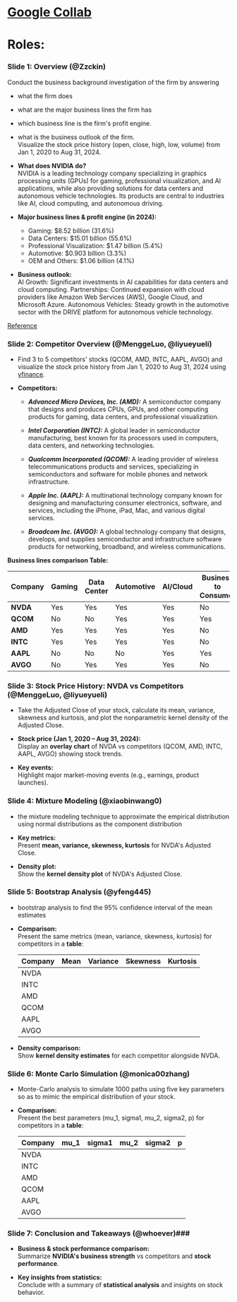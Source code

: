 # [Google Collab](https://colab.research.google.com/drive/1Aa2PaC2Zp0AW0H1KwWM_2R3f83hDVpLT#scrollTo=_gQ2FYfR37g7)
# Roles:

### Slide 1: Overview (@Zzckin)

Conduct the business background investigation of the firm by answering 
- what the firm does
- what are the major business lines the firm has
- which business line is the firm's profit engine. 
- what is the business outlook of the firm.  
Visualize the stock price history (open, close, high, low, volume) from Jan 1, 2020 to Aug 31, 2024. 

- **What does NVIDIA do?**  
NVIDIA is a leading technology company specializing in graphics processing units (GPUs) for gaming, professional visualization, and AI applications, while also providing solutions for data centers and autonomous vehicle technologies. Its products are central to industries like AI, cloud computing, and autonomous driving.
  
- **Major business lines & profit engine (in 2024):**  
  - Gaming: $8.52 billion (31.6%)
  - Data Centers: $15.01 billion (55.6%)
  - Professional Visualization: $1.47 billion (5.4%)
  - Automotive: $0.903 billion (3.3%)
  - OEM and Others: $1.06 billion (4.1%)

- **Business outlook:**  
AI Growth: Significant investments in AI capabilities for data centers and cloud computing.
Partnerships: Continued expansion with cloud providers like Amazon Web Services (AWS), Google Cloud, and Microsoft Azure.
Autonomous Vehicles: Steady growth in the automotive sector with the DRIVE platform for autonomous vehicle technology.

[Reference](https://s201.q4cdn.com/141608511/files/doc_financials/2024/ar/NVIDIA-2024-Annual-Report.pdf)

### Slide 2: Competitor Overview (@MenggeLuo, @liyueyueli)

- Find 3 to 5 competitors' stocks (QCOM, AMD, INTC, AAPL, AVGO) and visualize the stock price history from Jan 1, 2020 to Aug 31, 2024 using [yfinance](https://pypi.org/project/yfinance/).

- **Competitors:**  

  - ***Advanced Micro Devices, Inc. (AMD):*** A semiconductor company that designs and produces CPUs, GPUs, and other computing products for gaming, data centers, and professional visualization.

  - ***Intel Corporation (INTC):*** A global leader in semiconductor manufacturing, best known for its processors used in computers, data centers, and networking technologies.

  - ***Qualcomm Incorporated (QCOM):*** A leading provider of wireless telecommunications products and services, specializing in semiconductors and software for mobile phones and network infrastructure.

  - ***Apple Inc. (AAPL):*** A multinational technology company known for designing and manufacturing consumer electronics, software, and services, including the iPhone, iPad, Mac, and various digital services.

  - ***Broadcom Inc. (AVGO):*** A global technology company that designs, develops, and supplies semiconductor and infrastructure software products for networking, broadband, and wireless communications.
    
**Business lines comparison Table:**  

| Company   | Gaming | Data Center | Automotive | AI/Cloud | Business to Consumer |
|-----------|--------|-------------|------------|----------|----------------------|
| **NVDA**  | Yes    | Yes         | Yes        | Yes      | No                   |
| **QCOM**  | No     | No          | Yes        | Yes      | Yes                  |
| **AMD**   | Yes    | Yes         | Yes        | Yes      | No                   |
| **INTC**  | Yes    | Yes         | Yes        | Yes      | No                   |
| **AAPL**  | No     | No          | No         | Yes      | Yes                  |
| **AVGO**  | No     | Yes         | Yes        | Yes      | No                   |


### Slide 3: Stock Price History: NVDA vs Competitors (@MenggeLuo, @liyueyueli)

- Take the Adjusted Close of your stock, calculate its mean, variance, skewness and kurtosis, and plot the nonparametric kernel density of the Adjusted Close.

- **Stock price (Jan 1, 2020 – Aug 31, 2024):**  
  Display an **overlay chart** of NVDA vs competitors (QCOM, AMD, INTC, AAPL, AVGO) showing stock trends.

- **Key events:**  
  Highlight major market-moving events (e.g., earnings, product launches).


### Slide 4: Mixture Modeling (@xiaobinwang0)

- the mixture modeling technique to approximate the empirical distribution using normal distributions as the component distribution

- **Key metrics:**  
  Present **mean, variance, skewness, kurtosis** for NVDA's Adjusted Close.
  
- **Density plot:**  
  Show the **kernel density plot** of NVDA's Adjusted Close.

### Slide 5: Bootstrap Analysis (@yfeng445)

- bootstrap analysis to find the 95% confidence interval of the mean estimates 

- **Comparison:**  
  Present the same metrics (mean, variance, skewness, kurtosis) for competitors in a **table**:

  | Company | Mean  | Variance | Skewness | Kurtosis |
  |---------|-------|----------|----------|----------|
  | NVDA    |       |          |          |          |
  | INTC    |       |          |          |          |
  | AMD     |       |          |          |          |
  | QCOM    |       |          |          |          |
  | AAPL    |       |          |          |          |
  | AVGO    |       |          |          |          |

- **Density comparison:**  
  Show **kernel density estimates** for each competitor alongside NVDA.

### Slide 6: Monte Carlo Simulation (@monica00zhang)

- Monte-Carlo analysis to simulate 1000 paths using five key parameters so as to mimic the empirical distribution of your stock.

- **Comparison:**  
  Present the best parameters (mu_1, sigma1, mu_2, sigma2, p) for competitors in a **table**:

  | Company |  mu_1 |  sigma1  |   mu_2   |  sigma2  |     p    |
  |---------|-------|----------|----------|----------|----------|
  | NVDA    |       |          |          |          |          |
  | INTC    |       |          |          |          |          |
  | AMD     |       |          |          |          |          |
  | QCOM    |       |          |          |          |          |
  | AAPL    |       |          |          |          |          |
  | AVGO    |       |          |          |          |          |


### Slide 7: Conclusion and Takeaways (@whoever)###

- **Business & stock performance comparison:**  
  Summarize **NVIDIA's business strength** vs competitors and **stock performance**.

- **Key insights from statistics:**  
  Conclude with a summary of **statistical analysis** and insights on stock behavior.

